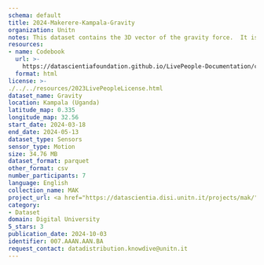 ```yaml
---
schema: default
title: 2024-Makerere-Kampala-Gravity
organization: Unitn
notes: This dataset contains the 3D vector of the gravity force.  It is part of the Makerere data collection, which contains data about the everyday life activities of students coming from Makerere University located in Uganda. The data were collected via questionnaires, data coming from 30 smartphone sensors associated to thousand self-reported annotations over a period of 8 weeks.
resources:
- name: Codebook
  url: >-
    https://datascientiafoundation.github.io/LivePeople-Documentation/codebooks/2024-MAK-Kampala-gravity.html
  format: html
license: >-
./../../resources/2023LivePeopleLicense.html
dataset_name: Gravity
location: Kampala (Uganda)
latitude_map: 0.335
longitude_map: 32.56
start_date: 2024-03-18
end_date: 2024-05-13
dataset_type: Sensors
sensor_type: Motion
size: 34.76 MB
dataset_format: parquet
other_format: csv
number_participants: 7
language: English
collection_name: MAK
project_url: <a href="https://datascientia.disi.unitn.it/projects/mak/">https://datascientia.disi.unitn.it/projects/mak/</a>
category:
- Dataset
domain: Digital University
5_stars: 3
publication_date: 2024-10-03
identifier: 007.AAAN.AAN.BA
request_contact: datadistribution.knowdive@unitn.it
---
```

